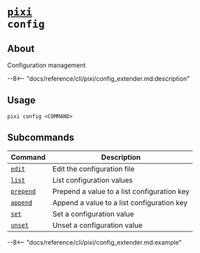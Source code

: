 # <code>[pixi](../pixi.md) config</code>

## About
Configuration management

--8<-- "docs/reference/cli/pixi/config_extender.md:description"

## Usage
```
pixi config <COMMAND>
```

## Subcommands
| Command | Description |
|---------|-------------|
| [`edit`](edit) | Edit the configuration file |
| [`list`](list) | List configuration values |
| [`prepend`](prepend) | Prepend a value to a list configuration key |
| [`append`](append) | Append a value to a list configuration key |
| [`set`](set) | Set a configuration value |
| [`unset`](unset) | Unset a configuration value |


--8<-- "docs/reference/cli/pixi/config_extender.md:example"
